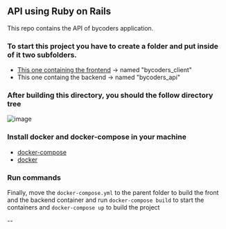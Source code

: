 ## API using Ruby on Rails

This repo contains the API of bycoders application.

### To start this project you have to create a folder and put inside of it two subfolders. 
- [This one containing the frontend](https://github.com/jsobralgitpush/bycoders_client) -> named "bycoders_client"
- This one containg the backend ->  named "bycoders_api"

### After building this directory, you should the follow directory tree

![image](https://user-images.githubusercontent.com/63429525/172460711-34d9710f-a25c-4701-af5a-e4056f0e2928.png)

### Install docker and docker-compose in your machine
- [docker-compose](https://docs.docker.com/compose/install/)
- [docker](https://docs.docker.com/engine/install/ubuntu/)

### Run commands
Finally, move the `docker-compose.yml` to the parent folder to build the front and the backend container and run `docker-compose build` to start the containers and `docker-compose up` to build the project

-- 

